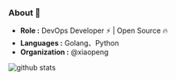 <!--
### Hi there
**AndrewOYLK/AndrewOYLK** is a ✨ _special_ ✨ repository because its `README.md` (this file) appears on your GitHub profile.

Here are some ideas to get you started:

- 🔭 I’m currently working on ...
- 🌱 I’m currently learning ...
- 👯 I’m looking to collaborate on ...
- 🤔 I’m looking for help with ...
- 💬 Ask me about ...
- 📫 How to reach me: ...
- 😄 Pronouns: ...
- ⚡ Fun fact: ...
-->

### About 👋

-  **Role :** DevOps Developer :zap: | Open Source :fire:	
-  **Languages :** Golang、Python
-  **Organization :** @xiaopeng

![github stats](https://github-readme-stats.vercel.app/api?username=AndrewOYLK&show_icons=true&title_color=fff&icon_color=79ff97&text_color=9f9f9f&bg_color=151515)

